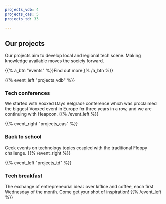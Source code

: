 ```yaml
---
projects_vdb: 4
projects_cas: 5
projects_td: 33

---
```

## Our projects

Our projects aim to develop local and regional tech scene. Making knowledge available moves the society forward.

{{% a_btn "events" %}}Find out more{{% /a_btn %}}

{{% event_left "projects_vdb" %}}
### Tech conferences

We started with Voxxed Days Belgrade conference which was proclaimed the biggest Voxxed event in Europe for three years in a row, and we are continuing with Heapcon.
{{% /event_left %}}

{{% event_right "projects_cas" %}}
### Back to school

Geek events on technology topics coupled with the traditional Floppy challenge.
{{% /event_right %}}

{{% event_left "projects_td" %}}
### Tech breakfast

The exchange of entrepreneurial ideas over kiflice and coffee, each first Wednesday of the month. Come get your shot of inspiration!
{{% /event_left %}}